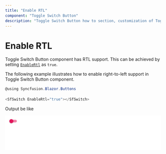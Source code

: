 ```yaml
---
title: "Enable RTL"
component: "Toggle Switch Button"
description: "Toggle Switch Button how to section, customization of Toggle Switch Button bar and handle, change size, name and value in form submit."
---
```


# Enable RTL

Toggle Switch Button component has RTL support. This can be achieved by setting [`EnableRtl`](https://help.syncfusion.com/cr/blazor/Syncfusion.Blazor~Syncfusion.Blazor.Buttons.SfSwitch~EnableRtl.html) as `true`.

The following example illustrates how to enable right-to-left support in Toggle Switch Button component.

```csharp
@using Syncfusion.Blazor.Buttons

<SfSwitch EnableRtl="true"></SfSwitch>

```

  Output be like

![Switch Sample](./../images/switch-rtl.png)